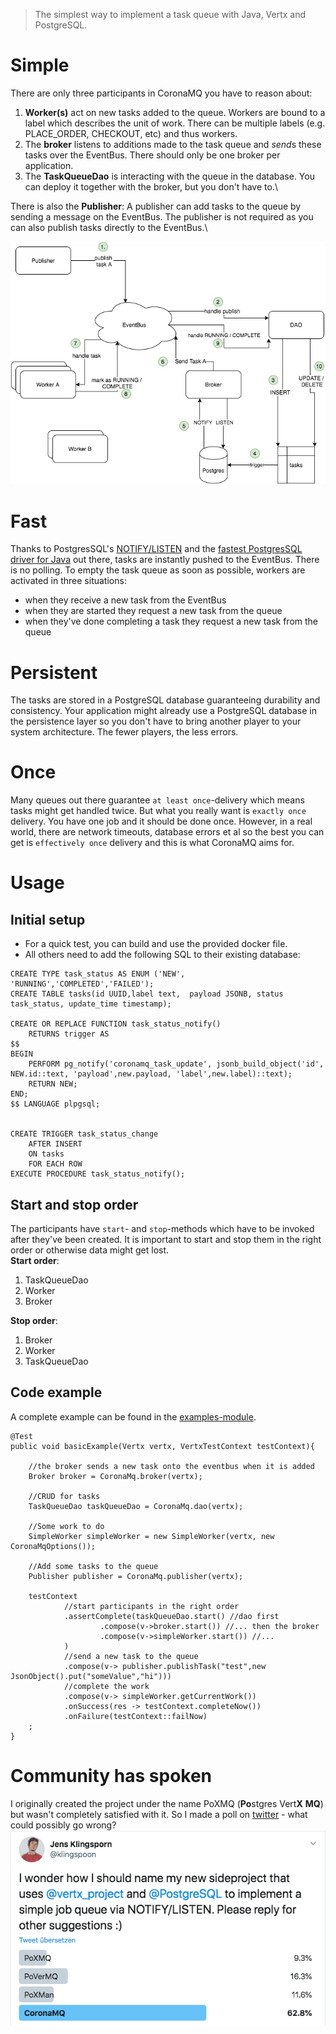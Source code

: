 >The simplest way to implement a task queue with Java, Vertx and PostgreSQL. 

# Simple
There are only three participants in CoronaMQ you have to reason about:
1. **Worker(s)** act on new tasks added to the queue. Workers are bound to a label which describes the unit of work.
There can be multiple labels (e.g. PLACE_ORDER, CHECKOUT, etc) and thus workers.
2. The **broker** listens to additions made to the task queue and *send*s these tasks over the EventBus. There should only
be one broker per application.
3. The **TaskQueueDao** is interacting with the queue in the database. You can deploy it together with the broker, but you don't have to.\

There is also the **Publisher**: A publisher can add tasks to the queue by sending a message on the EventBus. The publisher is not
required as you can also publish tasks directly to the EventBus.\

![Corona MQ Overview](doc/img/CoronaMQOverview.png?raw=true "Corona MQ Overview")

# Fast
Thanks to PostgresSQL's [NOTIFY/LISTEN](https://www.postgresql.org/docs/current/sql-notify.html) and the [fastest PostgresSQL driver for Java](https://github.com/eclipse-vertx/vertx-sql-client) 
out there, tasks are instantly pushed to the EventBus. There is no polling. To empty the task queue as soon as possible, workers are 
activated in three situations:
- when they receive a new task from the EventBus
- when they are started they request a new task from the queue
- when they've done completing a task they request a new task from the queue

# Persistent
The tasks are stored in a PostgreSQL database guaranteeing durability and consistency. Your application might already use a PostgreSQL
database in the persistence layer so you don't have to bring another player to your system architecture. The fewer players, the less errors.  

# Once
Many queues out there guarantee `at least once`-delivery which means tasks might get handled twice. But what you really want 
is `exactly once` delivery. You have one job and it should be done once. However, in a real world, there are network timeouts, 
database errors et al so the best you can get is `effectively once` delivery and this is what CoronaMQ aims for.

# Usage

## Initial setup
- For a quick test, you can build and use the provided docker file.
- All others need to add the following SQL to their existing database:
```
CREATE TYPE task_status AS ENUM ('NEW', 'RUNNING','COMPLETED','FAILED');
CREATE TABLE tasks(id UUID,label text, 	payload JSONB, status task_status, update_time timestamp);

CREATE OR REPLACE FUNCTION task_status_notify()
	RETURNS trigger AS
$$
BEGIN
	PERFORM pg_notify('coronamq_task_update', jsonb_build_object('id', NEW.id::text, 'payload',new.payload, 'label',new.label)::text);
	RETURN NEW;
END;
$$ LANGUAGE plpgsql;


CREATE TRIGGER task_status_change
	AFTER INSERT
	ON tasks
	FOR EACH ROW
EXECUTE PROCEDURE task_status_notify();
``` 

## Start and stop order
The participants have `start`- and `stop`-methods which have to be invoked after they've been created. It is important 
to start and stop them in the right order or otherwise data might get lost.\
**Start order**:
 1. TaskQueueDao
 2. Worker
 3. Broker

**Stop order**:
1. Broker
2. Worker
3. TaskQueueDao


## Code example
A complete example can be found in the [examples-module](/examples).

```
@Test
public void basicExample(Vertx vertx, VertxTestContext testContext){

    //the broker sends a new task onto the eventbus when it is added
    Broker broker = CoronaMq.broker(vertx);

    //CRUD for tasks
    TaskQueueDao taskQueueDao = CoronaMq.dao(vertx);

    //Some work to do
    SimpleWorker simpleWorker = new SimpleWorker(vertx, new CoronaMqOptions());

    //Add some tasks to the queue
    Publisher publisher = CoronaMq.publisher(vertx);

    testContext
            //start participants in the right order
            .assertComplete(taskQueueDao.start() //dao first
                    .compose(v->broker.start()) //... then the broker
                    .compose(v->simpleWorker.start()) //... 
            )
            //send a new task to the queue
            .compose(v-> publisher.publishTask("test",new JsonObject().put("someValue","hi")))
            //complete the work
            .compose(v-> simpleWorker.getCurrentWork())
            .onSuccess(res -> testContext.completeNow())
            .onFailure(testContext::failNow)
    ;
}
```

# Community has spoken
I originally created the project under the name PoXMQ (**Po**stgres Vert**X** **MQ**) but wasn't
completely satisfied with it. So I made a poll on [twitter](https://twitter.com/klingspoon/status/1245657559484076034) - what could possibly go wrong?
![Never feed the trolls](doc/img/NeverFeedTheTrolls.png?raw=true "never feed the trolls")